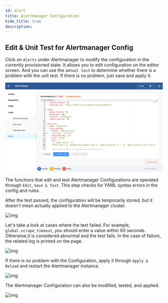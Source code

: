 ```yaml
---
id: alert
title: Alertmanager Configuration
hide_title: true
description: 
---
```


## Edit & Unit Test for Alertmanager Config

Click on `Alerts` under Alertmanager to modify the configuration in the currently provisioned state. It allows you to edit configuration on the editor screen. And you can use the `amtool test` to determine whether there is a problem with the unit test. If there is no problem, just save and apply it. 

![img](../static/img/nc-prom-alert.png)

The functions that edit and test Alertmanager Configurations are operated through `Edit`, `Save & Test`. This step checks for YAML syntax errors in the config and rules.

After the test passed, the configuration will be temporarily stored, but it doesn't mean actually applied to the Alertmanager cluster. 

![img](../static/img/nc-config-test.png)

Let's take a look at cases where the test failed. For example, `global.scrape_timeout`, you should enter a value within 60 seconds. Otherwise,it is considered abnormal and the test fails. In the case of failure, the related log is printed on the page.

![img](../static/img/nc-config-fail.png)  

If there is no problem with the Configuration, apply it through `Apply & Reload` and restart the Alertmanager instance.

![img](../static/img/nc-config-reload.png)

The Alertmanager Configuration can also be modified, tested, and applied.

![img](../static/img/nc-am-config.png)